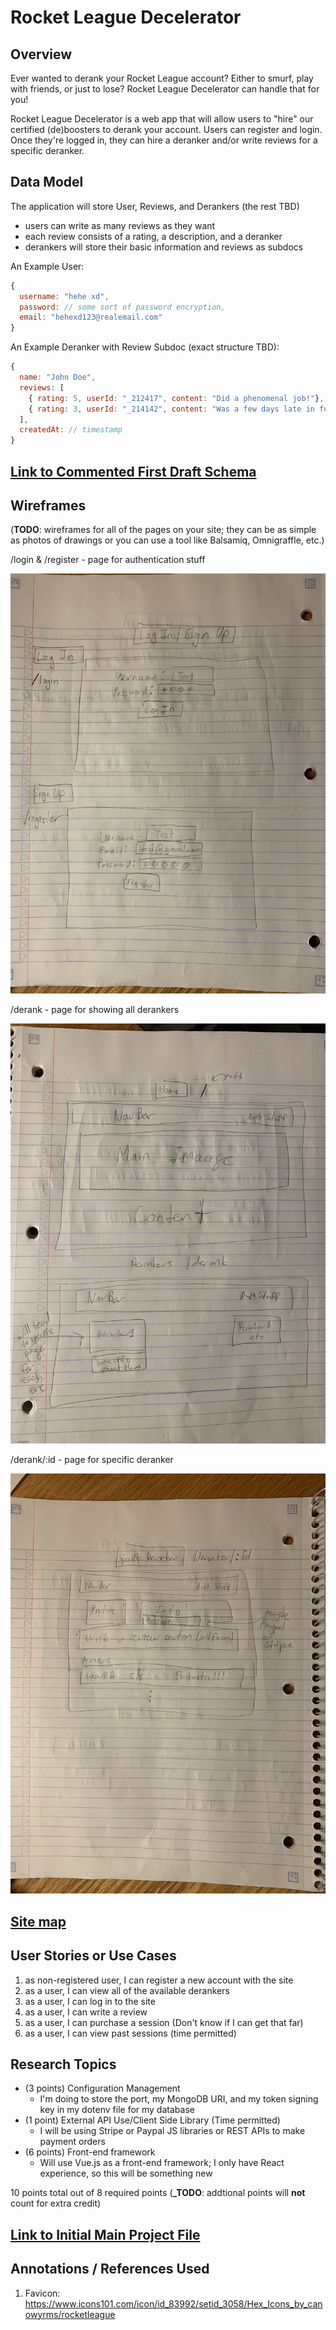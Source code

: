 # Rocket League Decelerator

## Overview

Ever wanted to derank your Rocket League account? Either to smurf, play with friends, or just to lose? Rocket League Decelerator can handle that for you!

Rocket League Decelerator is a web app that will allow users to "hire" our certified (de)boosters to derank your account. Users can register and login. Once they're logged in, they can hire a deranker and/or write reviews for a specific deranker.

## Data Model

The application will store User, Reviews, and Derankers (the rest TBD)

- users can write as many reviews as they want
- each review consists of a rating, a description, and a deranker
- derankers will store their basic information and reviews as subdocs

An Example User:

```javascript
{
  username: "hehe xd",
  password: // some sort of password encryption,
  email: "hehexd123@realemail.com"
}
```

An Example Deranker with Review Subdoc (exact structure TBD):

```javascript
{
  name: "John Doe",
  reviews: [
    { rating: 5, userId: "_212417", content: "Did a phenomenal job!"}, // userId refers to whow rote review
    { rating: 3, userId: "_214142", content: "Was a few days late in fulfilling the order"},
  ],
  createdAt: // timestamp
}
```

## [Link to Commented First Draft Schema](./backend/models/User.model.mjs)

## Wireframes

(**TODO**: wireframes for all of the pages on your site; they can be as simple as photos of drawings or you can use a tool like Balsamiq, Omnigraffle, etc.)

/login & /register - page for authentication stuff

![list create](documentation/login_signup.jpg)

/derank - page for showing all derankers

![list](documentation/derank.jpg)

/derank/:id - page for specific deranker

![list](documentation/specifc_derank.jpg)

## [Site map](documentation/site_map.jpg)

## User Stories or Use Cases

1. as non-registered user, I can register a new account with the site
2. as a user, I can view all of the available derankers
3. as a user, I can log in to the site
4. as a user, I can write a review
5. as a user, I can purchase a session (Don't know if I can get that far)
6. as a user, I can view past sessions (time permitted)

## Research Topics

- (3 points) Configuration Management
  - I'm doing to store the port, my MongoDB URI, and my token signing key in my dotenv file
    for my database
- (1 point) External API Use/Client Side Library (Time permitted)
  - I will be using Stripe or Paypal JS libraries or REST APIs to make payment orders
- (6 points) Front-end framework
  - Will use Vue.js as a front-end framework; I only have React experience, so this will be something new

10 points total out of 8 required points (**\_TODO**: addtional points will **not** count for extra credit)

## [Link to Initial Main Project File](app.mjs)

## Annotations / References Used

1. Favicon: https://www.icons101.com/icon/id_83992/setid_3058/Hex_Icons_by_canowyrms/rocketleague
